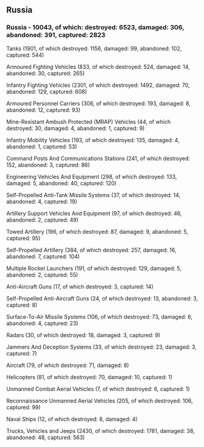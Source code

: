
 
 ## Russia
 
 ### Russia - 10043, of which: destroyed: 6523, damaged: 306, abandoned: 391, captured: 2823

 

 

 Tanks (1901, of which destroyed: 1156, damaged: 99, abandoned: 102, captured: 544)

 Armoured Fighting Vehicles (833, of which destroyed: 524, damaged: 14, abandoned: 30, captured: 265)

 Infantry Fighting Vehicles (2301, of which destroyed: 1492, damaged: 70, abandoned: 129, captured: 608)

 Armoured Personnel Carriers (306, of which destroyed: 193, damaged: 8, abandoned: 12, captured: 93)

 Mine-Resistant Ambush Protected (MRAP) Vehicles (44, of which destroyed: 30, damaged: 4, abandoned: 1, captured: 9)

 Infantry Mobility Vehicles (193, of which destroyed: 135, damaged: 4, abandoned: 1, captured: 53)

 Command Posts And Communications Stations (241, of which destroyed: 152, abandoned: 3, captured: 86)

 Engineering Vehicles And Equipment (298, of which destroyed: 133, damaged: 5, abandoned: 40, captured: 120)

 Self-Propelled Anti-Tank Missile Systems (37, of which destroyed: 14, abandoned: 4, captured: 19)

 Artillery Support Vehicles And Equipment (97, of which destroyed: 46, abandoned: 2, captured: 49)

 Towed Artillery (196, of which destroyed: 87, damaged: 9, abandoned: 5, captured: 95)

 Self-Propelled Artillery (384, of which destroyed: 257, damaged: 16, abandoned: 7, captured: 104)

 Multiple Rocket Launchers (191, of which destroyed: 129, damaged: 5, abandoned: 2, captured: 55)

 Anti-Aircraft Guns (17, of which destroyed: 3, captured: 14)

 Self-Propelled Anti-Aircraft Guns (24, of which destroyed: 13, abandoned: 3, captured: 8)

 Surface-To-Air Missile Systems (106, of which destroyed: 73, damaged: 6, abandoned: 4, captured: 23)

 Radars (30, of which destroyed: 18, damaged: 3, captured: 9)

 Jammers And Deception Systems (33, of which destroyed: 23, damaged: 3, captured: 7)

 Aircraft (79, of which destroyed: 71, damaged: 8)

 Helicopters (81, of which destroyed: 70, damaged: 10, captured: 1)

 Unmanned Combat Aerial Vehicles (7, of which destroyed: 6, captured: 1)

 Reconnaissance Unmanned Aerial Vehicles (205, of which destroyed: 106, captured: 99)

 Naval Ships (12, of which destroyed: 8, damaged: 4)

 Trucks, Vehicles and Jeeps (2430, of which destroyed: 1781, damaged: 38, abandoned: 48, captured: 563)

